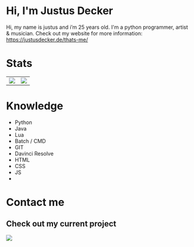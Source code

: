 # Hi, I'm Justus Decker
Hi, my name is justus and i’m 25 years old. I'm a python programmer, artist & musician.
Check out my website for more information: https://justusdecker.de/thats-me/
# Stats
<p align="center" width="100%">
<table>
    <td>
        <img src="https://github-readme-stats.vercel.app/api?username=justusdecker&show_icons=true&theme=gotham">
    </td>
    <td>
        <img src="https://github-readme-stats.vercel.app/api/top-langs/?username=justusdecker&langs_count=15&theme=gotham">
    </td>
</table>
</p>



# Knowledge

- Python
- Java
- Lua
- Batch / CMD
- GIT
- Davinci Resolve
- HTML
- CSS
- JS
- 


# Contact me

## Check out my current project
<img src="https://github-readme-stats.vercel.app/api/pin/?username=justusdecker&repo=pygame-engine&theme=gotham">
